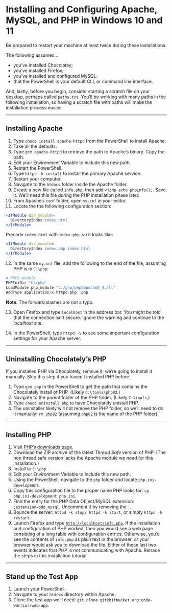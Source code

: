 # Installing and Configuring Apache, MySQL, and PHP in Windows 10 and 11

Be prepared to restart your machine at least twice during these installations.

The following assumes…

* you’ve installed Chocolatey;
* you’ve installed Firefox;
* you’ve installed and configured MySQL;
* that the PowerShell is your default CLI, or command line interface.

And, lastly, before you begin, consider starting a scratch file on your desktop, perhaps called `paths.txt`. You’ll be working with many paths in the following installation, so having a scratch file with paths will make the installation process easier.

---

## Installing Apache

1. Type `choco install apache-httpd` from the PowerShell to install Apache.
2. Take all the defaults.
3. Type `gcm apache-httpd` to retrieve the path to Apache’s binary. Copy the path.
4. Edit your Environment Variable to include this new path.
5. Restart the PowerShell.
6. Type `httpd -k install` to install the primary Apache service.
7. Restart your computer.
8. Navigate to the `htdocs` folder inside the Apache folder.
9. Create a new file called `info.php`, then add `<?php echo phpinfo();`. Save it. We’ll need this file during the PHP installation phase later.
10. From Apache’s `conf` folder, open `my.cnf` in your editor.
11. Locate the the following configuration section:
```apache
<IfModule dir_module>
  DirectoryIndex index.html
</IfModule>
```
Precede `index.html` with `index.php`, so it looks like:
```apache
<IfModule dir_module>
  DirectoryIndex index.php index.html
</IfModule>
```
12. In the same `my.cnf` file, add the following to the end of the file, assuming PHP is in `C:\php`:
```php
# PHP8 module
PHPIniDir "C:/php"
LoadModule php_module "C:/php/php8apache2_4.dll"
AddType application/x-httpd-php .php
```
**Note**: The forward slashes are *not* a typo.

13. Open Firefox and type `localhost` in the address bar. You might be told that the connection isn’t secure. Ignore the warning and continue to the _localhost_ site.

14. In the PowerShell, type `httpd -V` to see some important configuration settings for your Apache server.

---

## Uninstalling Chocolately’s PHP

If you installed PHP via Chocolately, remove it; we’re going to install it manually. Skip this step if you haven’t installed PHP before.

1. Type `gcm php` in the PowerShell to get the path that contains the Chocolately install of PHP. (Likely `C:\tools\php82`.)
2. Navigate to the parent folder of the PHP folder. (Likely `C:\tools`.)
3. Type `choco uninstall php` to have Chocolately unistall PHP.
4. The uninstaller likely will not remove the PHP folder, so we’ll need to do it manually: `rm php82` (assuming `php82` is the name of the PHP folder).

---

## Installing PHP

1. Visit [PHP’s downloads page](https://windows.php.net/download#php-8.2).
2. Download the ZIP archive of the latest *Thread Safe* version of PHP. (The non thread safe version lacks the Apache module we need for this installation.)
3. Install to `C:\php`.
4. Edit your Environment Variable to include this new path.
5. Using the PowerShell, navigate to the `php` folder and locate `php.ini-development`.
6. Copy this configuration file to the proper name PHP looks for: `cp php.ini-development php.ini`.
7. Find the entry for the PHP Data Object/MySQL extension: `;extension=pdo_mysql`. Uncomment it by removing the `;`.
8. Bounce the server: `httpd -k stop; httpd -k start`, or simply `httpd -k restart`.
9. Launch Firefox and type [`http://localhost/info.php`](http://localhost/info.php). If the installation and configuration of PHP worked, then you would see a web page consisting of a long table with configuration entries. Otherwise, you’d see the contents of `info.php` as plain text in the browser, or your browser would ask you to download the file. Either of these last two events indicates that PHP is not communicating with Apache. Retrace the steps in this installation tutorial.

---

## Stand up the Test App

1. Launch your PowerShell.
2. Navigate to your `htdocs` directory within Apache.
3. Clone the test app we’ll need: `git clone git@bitbucket.org:code-warrior/web-app`.
